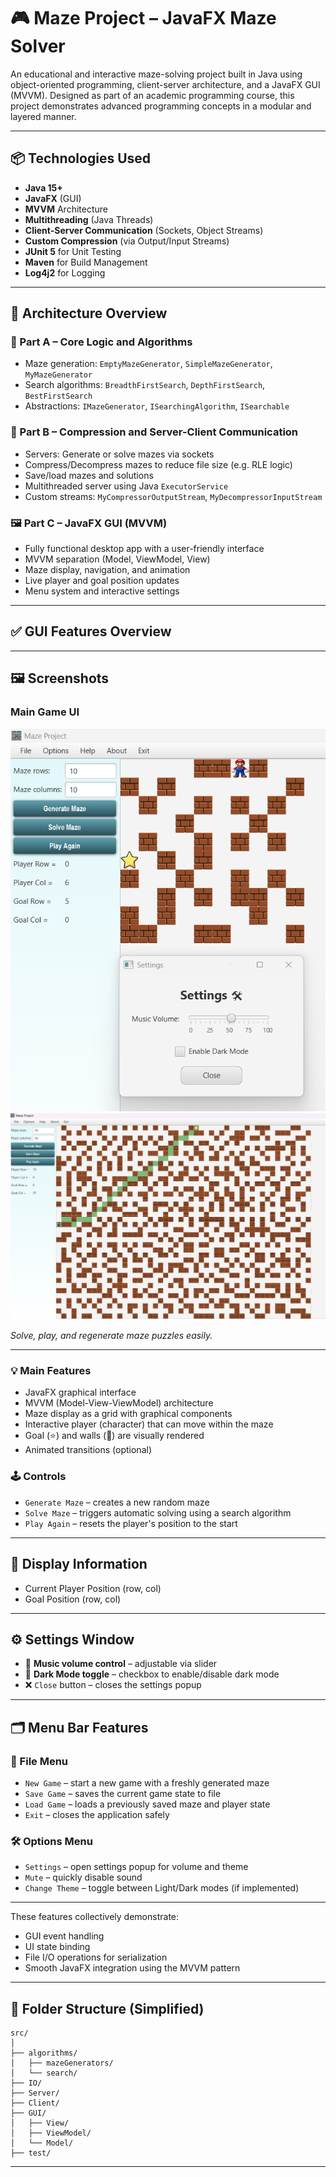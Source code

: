 # 🎮 Maze Project – JavaFX Maze Solver

An educational and interactive maze-solving project built in Java using object-oriented programming, client-server architecture, and a JavaFX GUI (MVVM). Designed as part of an academic programming course, this project demonstrates advanced programming concepts in a modular and layered manner.

---

## 📦 Technologies Used

- **Java 15+**
- **JavaFX** (GUI)
- **MVVM** Architecture
- **Multithreading** (Java Threads)
- **Client-Server Communication** (Sockets, Object Streams)
- **Custom Compression** (via Output/Input Streams)
- **JUnit 5** for Unit Testing
- **Maven** for Build Management
- **Log4j2** for Logging

---

## 🧠 Architecture Overview

### 🧩 Part A – Core Logic and Algorithms
- Maze generation: `EmptyMazeGenerator`, `SimpleMazeGenerator`, `MyMazeGenerator`
- Search algorithms: `BreadthFirstSearch`, `DepthFirstSearch`, `BestFirstSearch`
- Abstractions: `IMazeGenerator`, `ISearchingAlgorithm`, `ISearchable`

### 🔗 Part B – Compression and Server-Client Communication
- Servers: Generate or solve mazes via sockets
- Compress/Decompress mazes to reduce file size (e.g. RLE logic)
- Save/load mazes and solutions
- Multithreaded server using Java `ExecutorService`
- Custom streams: `MyCompressorOutputStream`, `MyDecompressorInputStream`

### 🖼️ Part C – JavaFX GUI (MVVM)
- Fully functional desktop app with a user-friendly interface
- MVVM separation (Model, ViewModel, View)
- Maze display, navigation, and animation
- Live player and goal position updates
- Menu system and interactive settings

---

## ✅ GUI Features Overview

---

## 🖼️ Screenshots

### Main Game UI
![Maze UI Small](images/small.png)
![Maze UI Big](images/big.png)

*Solve, play, and regenerate maze puzzles easily.*

---
### 💡 Main Features
- JavaFX graphical interface
- MVVM (Model-View-ViewModel) architecture
- Maze display as a grid with graphical components
- Interactive player (character) that can move within the maze
- Goal (⭐) and walls (🧱) are visually rendered
- Animated transitions (optional)

### 🕹️ Controls
- `Generate Maze` – creates a new random maze
- `Solve Maze` – triggers automatic solving using a search algorithm
- `Play Again` – resets the player's position to the start

---

## 📍 Display Information
- Current Player Position (row, col)
- Goal Position (row, col)

---

## ⚙️ Settings Window
- 🎵 **Music volume control** – adjustable via slider
- 🌙 **Dark Mode toggle** – checkbox to enable/disable dark mode
- ❌ `Close` button – closes the settings popup

---

## 🗂️ Menu Bar Features

### 📁 File Menu
- `New Game` – start a new game with a freshly generated maze
- `Save Game` – saves the current game state to file
- `Load Game` – loads a previously saved maze and player state
- `Exit` – closes the application safely

### 🛠️ Options Menu
- `Settings` – open settings popup for volume and theme
- `Mute` – quickly disable sound
- `Change Theme` – toggle between Light/Dark modes (if implemented)

---

These features collectively demonstrate:
- GUI event handling
- UI state binding
- File I/O operations for serialization
- Smooth JavaFX integration using the MVVM pattern


---

## 📁 Folder Structure (Simplified)

```
src/
│
├── algorithms/
│   ├── mazeGenerators/
│   └── search/
├── IO/
├── Server/
├── Client/
├── GUI/
│   ├── View/
│   ├── ViewModel/
│   └── Model/
├── test/
```

---